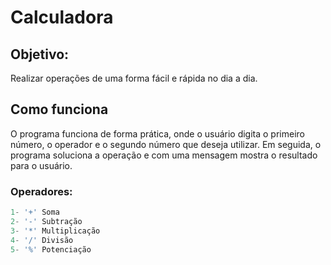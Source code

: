 # Calculadora 
## Objetivo:
Realizar operações de uma forma fácil e rápida no dia a dia.

## Como funciona
O programa funciona de forma prática, onde o usuário digita o primeiro número, o operador e o segundo número que deseja utilizar. Em seguida, o programa soluciona a operação e com uma mensagem mostra o resultado para o usuário.

### Operadores: 
```javascript 
1- '+' Soma 
2- '-' Subtração
3- '*' Multiplicação
4- '/' Divisão 
5- '%' Potenciação
```
